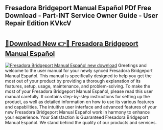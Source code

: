 ## Fresadora Bridgeport Manual Español PDf Free Download - Part-lNT Service Owner Guide - User Repair Edition KVkcV

# <h2><a href="http://bc25768.oget.top/?id=Fresadora+Bridgeport+Manual+Espa%c3%b1ol">🔗Download New 👉🔴 Fresadora Bridgeport Manual Español</a></h2>

[![Fresadora Bridgeport Manual Español new download](https://i.imgur.com/5g1atiW.png)](http://bc25768.oget.top/?id=Fresadora+Bridgeport+Manual+Espa%c3%b1ol)
Greetings and welcome to the user manual for your newly synced Fresadora Bridgeport Manual Español. This manual is specifically designed to help you get the most out of your product by providing a thorough explanation of its features, setup, usage, maintenance, and problem-solving. To make the most of your Fresadora Bridgeport Manual Español, please read this user manual carefully. It contains step-by-step instructions for setting up the product, as well as detailed information on how to use its various features and capabilities. The intuitive user interface and advanced features of your new Fresadora Bridgeport Manual Español work in harmony to enhance your experience. Your Satisfaction is Guaranteed Fresadora Bridgeport Manual Español. We stand behind the quality of our products and services.
